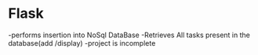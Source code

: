 # Flask
-performs insertion into NoSql DataBase
-Retrieves All tasks present in the database(add /display)
-project is incomplete
